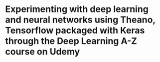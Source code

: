 # Experimenting with deep learning and neural networks using Theano, Tensorflow packaged with Keras through the Deep Learning A-Z course on Udemy
